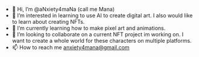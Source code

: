 - 👋 Hi, I’m @aNxiety4maNa (call me Mana)
- 👀 I’m interested in learning to use AI to create digital art. I also would like to learn about creating NFTs.
- 🌱 I’m currently learning how to make pixel art and animations.
- 💞️ I’m looking to collaborate on a current NFT project im working on. I want to create a whole world for these characters on multiple platforms.
- 📫 How to reach me anxiety4mana@gmail.com

<!---
aNxiety4maNa/aNxiety4maNa is a ✨ special ✨ repository because its `README.md` (this file) appears on your GitHub profile.
You can click the Preview link to take a look at your changes.
--->
